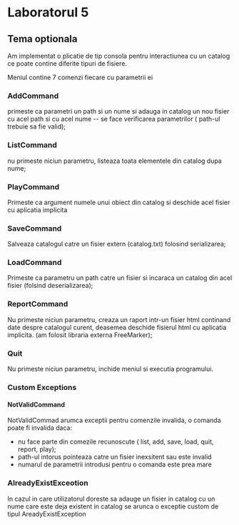 # Laboratorul 5

## Tema optionala

Am implementat o plicatie de tip consola pentru interactiunea cu un catalog ce poate contine diferite tipuri de fisiere.

Meniul contine 7 comenzi fiecare cu parametrii ei

### AddCommand

primeste ca parametri un path si un nume si adauga in catalog un nou fisier cu acel path si cu acel nume -- se face verificarea parametrilor ( path-ul trebuie sa fie valid);

### ListCommand

nu primeste niciun parametru, listeaza toata elementele din catalog dupa nume;

### PlayCommand

Primeste ca argument numele unui obiect din catalog si deschide acel fisier cu aplicatia implicita

### SaveCommand

Salveaza catalogul catre un fisier extern (catalog.txt) folosind serializarea;

### LoadCommand

Primeste ca parametru un path catre un fisier si incaraca un catalog din acel fisier (folsind deserializarea);

### ReportCommand

Nu primeste niciun parametru, creaza un raport intr-un fisier html continand date despre catalogul curent, deasemea deschide fisierul html cu aplicatia implicita. (am folosit libraria externa FreeMarker);

### Quit

Nu primeste niciun parametru, inchide meniul si executia programului.

### Custom Exceptions

#### NotValidCommand

NotValidCommad arumca exceptii pentru comenzile invalida, o comanda poate fi invalida daca:

- nu face parte din comezile recunoscute ( list, add, save, load, quit, report, play);
- path-ul intorus pointeaza catre un fisier inexsitent sau este invalid
- numarul de parametrii introdusi pentru o comanda este prea mare

### AlreadyExistExceotion

In cazul in care utilizatorul doreste sa adauge un fisier in catalog cu un nume care este deja existent in catalog se arunca o exceptie custom de tipul AreadyExistException
